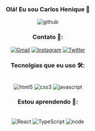 
<div align="center">

### Olá! Eu sou Carlos Henique 👋

![github](https://github.com/CarlosAlmeida1/CarlosAlmeida1/assets/104282919/1af3bcce-2e0d-4426-a13b-ff9618079869)

### Contato 📱:

[![Gmail](https://img.shields.io/badge/Gmail-D14836?style=for-the-badge&logo=gmail&logoColor=white)](mailto:carloshenriquealmeida52@gmail.com)
[![Instagram](https://img.shields.io/badge/Instagram-E4405F?style=for-the-badge&logo=instagram&logoColor=white)](https://www.instagram.com/carloos_1207/)
[![Twitter](https://img.shields.io/badge/Twitter-1DA1F2?style=for-the-badge&logo=twitter&logoColor=white)](https://twitter.com/carloos_1207)

### Tecnolgias que eu uso 🛠️:
<br/>
<img align='center' alt='html5' src='https://img.shields.io/badge/HTML5-E34F26?style=for-the-badge&logo=html5&logoColor=white'>
<img align='center' alt='css3' src='https://img.shields.io/badge/CSS3-1572B6?style=for-the-badge&logo=css3&logoColor=white'>
<img align='center' alt='javascript' src='https://img.shields.io/badge/JavaScript-F7DF1E?style=for-the-badge&logo=javascript&logoColor=black'>
<br/>

### Estou aprendendo 🔎:
<br/>
<img align='center' alt="React" src='https://img.shields.io/badge/React-20232A?style=for-the-badge&logo=react&logoColor=61DAFB'>
<img align='center' alt="TypeScript" src='https://img.shields.io/badge/TypeScript-007ACC?style=for-the-badge&logo=typescript&logoColor=white'>
<img align='center' alt='node' src='https://img.shields.io/badge/Node.js-43853D?style=for-the-badge&logo=node.js&logoColor=white'>

</div>
